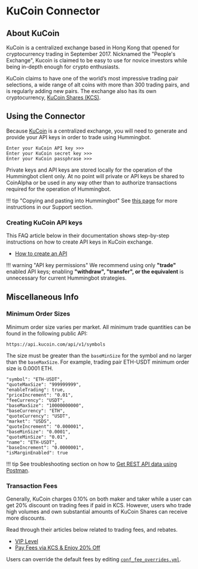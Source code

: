 # KuCoin Connector


## About KuCoin

KuCoin is a centralized exchange based in Hong Kong that opened for cryptocurrency trading in September 2017. Nicknamed the "People's Exchange"​, Kucoin is claimed to be easy to use for novice investors while being in-depth enough for crypto enthusiasts.

KuCoin claims to have one of the world’s most impressive trading pair selections, a wide range of alt coins with more than 300 trading pairs, and is regularly adding new pairs. The exchange also has its own cryptocurrency, [KuCoin Shares (KCS)](https://coinmarketcap.com/currencies/kucoin-shares/).


## Using the Connector

Because [KuCoin](https://www.kucoin.com/) is a centralized exchange, you will need to generate and provide your API keys in order to trade using Hummingbot.

```
Enter your KuCoin API key >>>
Enter your KuCoin secret key >>>
Enter your KuCoin passphrase >>>
```

Private keys and API keys are stored locally for the operation of the Hummingbot client only. At no point will private or API keys be shared to CoinAlpha or be used in any way other than to authorize transactions required for the operation of Hummingbot.

!!! tip "Copying and pasting into Hummingbot"
    See [this page](https://docs.hummingbot.io/support/questions/#paste-items-from-clipboard-in-putty) for more instructions in our Support section.


### Creating KuCoin API keys

This FAQ article below in their documentation shows step-by-step instructions on how to create API keys in KuCoin exchange.

* [How to create an API](https://kucoin.zendesk.com/hc/en-us/articles/360015102174-How-to-Create-an-API)

!!! warning "API key permissions"
    We recommend using only **"trade"** enabled API keys; enabling **"withdraw", "transfer", or the equivalent** is unnecessary for current Hummingbot strategies.


## Miscellaneous Info

### Minimum Order Sizes

Minimum order size varies per market. All minimum trade quantities can be found in the following public API:

```
https://api.kucoin.com/api/v1/symbols
```

The size must be greater than the `baseMinSize` for the symbol and no larger than the `baseMaxSize`. For example, trading pair ETH-USDT minimum order size is 0.0001 ETH.

```
"symbol": "ETH-USDT",
"quoteMaxSize": "999999999",
"enableTrading": true,
"priceIncrement": "0.01",
"feeCurrency": "USDT",
"baseMaxSize": "10000000000",
"baseCurrency": "ETH",
"quoteCurrency": "USDT",
"market": "USDS",
"quoteIncrement": "0.000001",
"baseMinSize": "0.0001",
"quoteMinSize": "0.01",
"name": "ETH-USDT",
"baseIncrement": "0.0000001",
"isMarginEnabled": true
```

!!! tip
    See troubleshooting section on how to [Get REST API data using Postman](/support/questions/#get-rest-api-data-using-postman).


### Transaction Fees

Generally, KuCoin charges 0.10% on both maker and taker while a user can get 20% discount on trading fees if paid in KCS. However, users who trade high volumes and own substantial amounts of KuCoin Shares can receive more discounts.

Read through their articles below related to trading fees, and rebates.

* [VIP Level](https://www.kucoin.com/vip/level)
* [Pay Fees via KCS & Enjoy 20% Off](https://kucoin.zendesk.com/hc/en-us/articles/360037007974-Pay-Fees-via-KCS-Enjoy-20-Off)

Users can override the default fees by editing [`conf_fee_overrides.yml`](https://docs.hummingbot.io/advanced/fee-overrides/).
